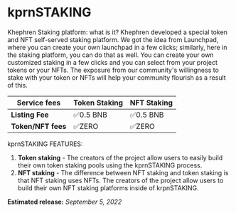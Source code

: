 # kprnSTAKING

Khephren Staking platform: what is it? Khephren developed a special token and NFT self-served staking platform. We got the idea from Launchpad, where you can create your own launchpad in a few clicks; similarly, here in the staking platform, you can do that as well. You can create your own customized staking in a few clicks and you can select from your project tokens or your NFTs. The exposure from our community's willingness to stake with your token or NFTs will help your community flourish as a result of this.

| Service fees        | Token Staking | NFT Staking |
| ------------------- | ------------- | ----------- |
| **Listing Fee**     | ✅0.5 BNB      | ✅0.5 BNB    |
| **Token/NFT  fees** |  ✅ZERO        |  ✅ZERO      |

kprnSTAKING FEATURES:

1. **Token staking** - The creators of the project allow users to easily build their own token staking pools using the kprnSTAKING process.
2. **NFT staking** - The difference between NFT staking and token staking is that NFT staking uses NFTs. The creators of the project allow users to build their own NFT staking platforms inside of krpnSTAKING.



**Estimated release:**  _September 5, 2022_
